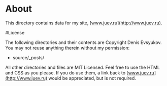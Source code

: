 # About

This directory contains data for my site, [www.juev.ru](http://www.juev.ru).

#License

The following directories and their contents are Copyright Denis Evsyukov. You may not reuse anything therein without my permission:

* source/_posts/

All other directories and files are MIT Licensed. Feel free to use the HTML and CSS as you please. If you do use them, a link back to [www.juev.ru](http://www.juev.ru) would be appreciated, but is not required.